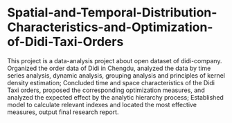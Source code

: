 # Spatial-and-Temporal-Distribution-Characteristics-and-Optimization-of-Didi-Taxi-Orders

This project is a data-analysis project about open dataset of didi-company.
Organized the order data of Didi in Chengdu, analyzed the data by time series analysis, dynamic analysis, grouping analysis and principles of  kernel density estimation;
Concluded time and space characteristics of the Didi Taxi orders, proposed the corresponding optimization measures, and  analyzed the expected effect by the analytic hierarchy process;
Established model to calculate relevant indexes and located the most effective measures, output final research report.
